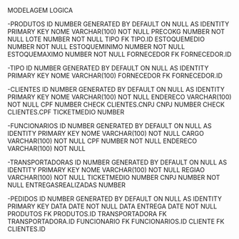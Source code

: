 MODELAGEM LOGICA 

-PRODUTOS
    ID NUMBER GENERATED BY DEFAULT ON NULL AS IDENTITY PRIMARY KEY
    NOME VARCHAR(100) NOT NULL
    PRECOKG NUMBER NOT NULL 
    LOTE NUMBER NOT NULL
    TIPO FK TIPO.ID
    ESTOQUEMEDIO NUMBER NOT NULL
    ESTOQUEMINIMO NUMBER NOT NULL
    ESTOQUEMAXIMO NUMBER NOT NULL
    FORNECEDOR FK FORNECEDOR.ID
    
-TIPO
    ID NUMBER GENERATED BY DEFAULT ON NULL AS IDENTITY PRIMARY KEY
    NOME VARCHAR(100)
    FORNECEDOR FK FORNECEDOR.ID

-CLIENTES
    ID NUMBER GENERATED BY DEFAULT ON NULL AS IDENTITY PRIMARY KEY
    NOME VARCHAR(100) NOT NULL
    ENDERECO VARCHAR(100) NOT NULL
    CPF NUMBER CHECK CLIENTES.CNPJ
    CNPJ NUMBER CHECK CLIENTES.CPF
    TICKETMEDIO NUMBER

-FUNCIONARIOS
    ID NUMBER GENERATED BY DEFAULT ON NULL AS IDENTITY PRIMARY KEY
    NOME VARCHAR(100) NOT NULL
    CARGO VARCHAR(100) NOT NULL
    CPF NUMBER NOT NULL
    ENDERECO VARCHAR(100) NOT NULL

-TRANSPORTADORAS
    ID NUMBER GENERATED BY DEFAULT ON NULL AS IDENTITY PRIMARY KEY
    NOME VARCHAR(100) NOT NULL
    REGIAO VARCHAR(100) NOT NULL
    TICKETMEDIO NUMBER 
    CNPJ NUMBER NOT NULL
    ENTREGASREALIZADAS NUMBER

-PEDIDOS
    ID NUMBER GENERATED BY DEFAULT ON NULL AS IDENTITY PRIMARY KEY
    DATA DATE NOT NULL
    DATA ENTREGA DATE NOT NULL
    PRODUTOS FK PRODUTOS.ID
    TRANSPORTADORA FK TRANSPORTADORA.ID
    FUNCIONARIO FK FUNCIONARIOS.ID
    CLIENTE FK CLIENTES.ID

